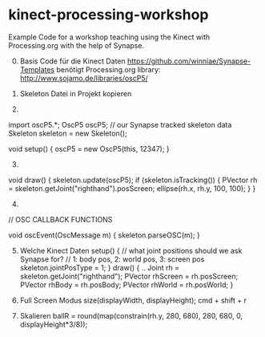 kinect-processing-workshop
==========================

Example Code for a workshop teaching using the Kinect with Processing.org with the help of Synapse.


0. Basis Code für die Kinect Daten
https://github.com/winniae/Synapse-Templates
benötigt Processing.org library:
http://www.sojamo.de/libraries/oscP5/

1. Skeleton Datei in Projekt kopieren

2. 
import oscP5.*;
OscP5 oscP5;
// our Synapse tracked skeleton data
Skeleton skeleton = new Skeleton();

void setup() {
  oscP5 = new OscP5(this, 12347);
}

3. 
void draw() {
  skeleton.update(oscP5);
  if (skeleton.isTracking()) {
    PVector rh = skeleton.getJoint("righthand").posScreen;
    ellipse(rh.x, rh.y, 100, 100);
  }
}

4. 
// OSC CALLBACK FUNCTIONS

void oscEvent(OscMessage m) {
  skeleton.parseOSC(m);
}

5. Welche Kinect Daten
setup() {
  // what joint positions should we ask Synapse for?
  // 1: body pos, 2: world pos, 3: screen pos
  skeleton.jointPosType = 1;
}
draw() {
  ..
  Joint rh = skeleton.getJoint("righthand");
  PVector rhScreen = rh.posScreen;
  PVector rhBody = rh.posBody;
  PVector rhWorld = rh.posWorld;
}

7. Full Screen Modus
size(displayWidth, displayHeight);
cmd + shift + r

8. Skalieren
ballR = round(map(constrain(rh.y, 280, 680), 280, 680, 0, displayHeight*3/8));